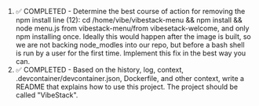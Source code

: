 1. ✅ COMPLETED - Determine the best course of action for removing the npm install line (12):
cd /home/vibe/vibestack-menu && npm install && node menu.js from vibestack-menu/from vibesetack-welcome, and only npm installing once. Ideally this would happen after the image is built, so we are not backing node_modles into our repo, but before a bash shell is run by a user for the first time. Implement this fix in the best way you can. 
2. ✅ COMPLETED - Based on the history, log, context, .devcontainer/devcontainer.json, Dockerfile, and other context, write a README that explains how to use this project. The project should be called "VibeStack". 
